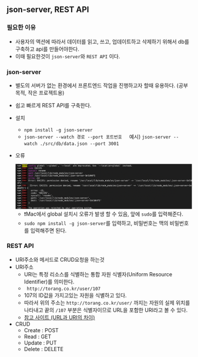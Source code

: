 ## json-server, REST API

### 필요한 이유
- 사용자의 액션에 따라서 데이터를 읽고, 쓰고, 업데이트하고 삭제하기 위해서 db를 구축하고 api를 만들어야한다.
- 이때 필요한것이 ```json-server```와 ```REST API``` 이다.

### json-server
- 별도의 서버가 없는 환경에서 프론트엔드 작업을 진행하고자 할때 유용하다. (공부목적, 작은 프로젝트용)
- 쉽고 빠르게 REST API를 구축한다.
- 설치
  - ```npm install -g json-server ```
  - ```json-server --watch 경로 --port 포트번호``` &nbsp; &nbsp; 예시) ```json-server --watch ./src/db/data.json --port 3001```
- 오류

  <img src="/images/react09.png" width="800"/>
  
  - ❗️Mac에서 global 설치시 오류가 발생 할 수 있음, 앞에 ```sudo```를 입력해준다.
  - ```sudo npm install -g json-server```를 입력하고, 비밀번호는 맥의 비밀번호를 입력해주면 된다.

### REST API
- URI주소와 메서드로 CRUD요청을 하는것
- URI주소
  - URI는 특정 리소스를 식별하는 통합 자원 식별자(Uniform Resource Identifier)를 의미한다.
  - ``` http://torang.co.kr/user/107```
  - 107의 ID값을 가지고있는 자원을 식별하고 있다. 
  - 따라서 위의 주소는 ```http://torang.co.kr/user/``` 까지는 자원의 실제 위치를 나타내고 끝의 ```/107``` 부분은 식별자이므로 URL을 포함한 URI라고 볼 수 있다.
  - [참고 사이트 (URL과 URI의 차이)](https://www.charlezz.com/?p=44767)
- CRUD
  - Create : POST
  - Read : GET
  - Update : PUT
  - Delete : DELETE
